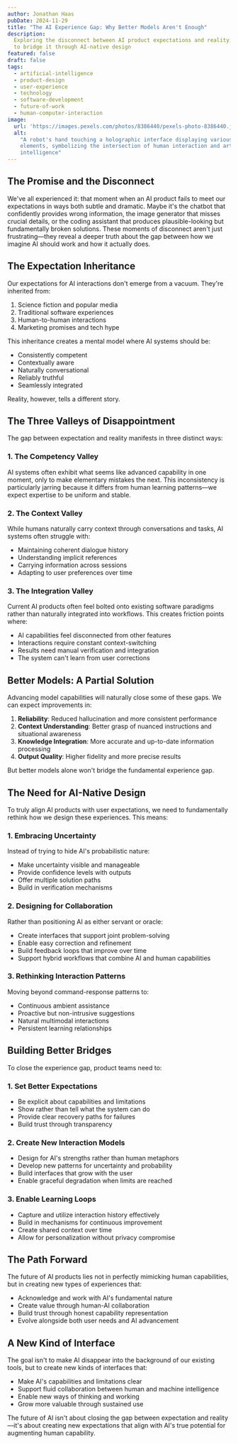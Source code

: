 ```yaml
---
author: Jonathan Haas
pubDate: 2024-11-29
title: "The AI Experience Gap: Why Better Models Aren't Enough"
description:
  Exploring the disconnect between AI product expectations and reality, and how
  to bridge it through AI-native design
featured: false
draft: false
tags:
  - artificial-intelligence
  - product-design
  - user-experience
  - technology
  - software-development
  - future-of-work
  - human-computer-interaction
image:
  url: 'https://images.pexels.com/photos/8386440/pexels-photo-8386440.jpeg?auto=compress&cs=tinysrgb&w=1260&h=750&dpr=2'
  alt:
    "A robot's hand touching a holographic interface displaying various digital
    elements, symbolizing the intersection of human interaction and artificial
    intelligence"
---
```


## The Promise and the Disconnect

We've all experienced it: that moment when an AI product fails to meet our
expectations in ways both subtle and dramatic. Maybe it's the chatbot that
confidently provides wrong information, the image generator that misses crucial
details, or the coding assistant that produces plausible-looking but
fundamentally broken solutions. These moments of disconnect aren't just
frustrating—they reveal a deeper truth about the gap between how we imagine AI
should work and how it actually does.

## The Expectation Inheritance

Our expectations for AI interactions don't emerge from a vacuum. They're
inherited from:

1. Science fiction and popular media
2. Traditional software experiences
3. Human-to-human interactions
4. Marketing promises and tech hype

This inheritance creates a mental model where AI systems should be:

- Consistently competent
- Contextually aware
- Naturally conversational
- Reliably truthful
- Seamlessly integrated

Reality, however, tells a different story.

## The Three Valleys of Disappointment

The gap between expectation and reality manifests in three distinct ways:

### 1. The Competency Valley

AI systems often exhibit what seems like advanced capability in one moment, only
to make elementary mistakes the next. This inconsistency is particularly jarring
because it differs from human learning patterns—we expect expertise to be
uniform and stable.

### 2. The Context Valley

While humans naturally carry context through conversations and tasks, AI systems
often struggle with:

- Maintaining coherent dialogue history
- Understanding implicit references
- Carrying information across sessions
- Adapting to user preferences over time

### 3. The Integration Valley

Current AI products often feel bolted onto existing software paradigms rather
than naturally integrated into workflows. This creates friction points where:

- AI capabilities feel disconnected from other features
- Interactions require constant context-switching
- Results need manual verification and integration
- The system can't learn from user corrections

## Better Models: A Partial Solution

Advancing model capabilities will naturally close some of these gaps. We can
expect improvements in:

1. **Reliability**: Reduced hallucination and more consistent performance
2. **Context Understanding**: Better grasp of nuanced instructions and
   situational awareness
3. **Knowledge Integration**: More accurate and up-to-date information
   processing
4. **Output Quality**: Higher fidelity and more precise results

But better models alone won't bridge the fundamental experience gap.

## The Need for AI-Native Design

To truly align AI products with user expectations, we need to fundamentally
rethink how we design these experiences. This means:

### 1. Embracing Uncertainty

Instead of trying to hide AI's probabilistic nature:

- Make uncertainty visible and manageable
- Provide confidence levels with outputs
- Offer multiple solution paths
- Build in verification mechanisms

### 2. Designing for Collaboration

Rather than positioning AI as either servant or oracle:

- Create interfaces that support joint problem-solving
- Enable easy correction and refinement
- Build feedback loops that improve over time
- Support hybrid workflows that combine AI and human capabilities

### 3. Rethinking Interaction Patterns

Moving beyond command-response patterns to:

- Continuous ambient assistance
- Proactive but non-intrusive suggestions
- Natural multimodal interactions
- Persistent learning relationships

## Building Better Bridges

To close the experience gap, product teams need to:

### 1. Set Better Expectations

- Be explicit about capabilities and limitations
- Show rather than tell what the system can do
- Provide clear recovery paths for failures
- Build trust through transparency

### 2. Create New Interaction Models

- Design for AI's strengths rather than human metaphors
- Develop new patterns for uncertainty and probability
- Build interfaces that grow with the user
- Enable graceful degradation when limits are reached

### 3. Enable Learning Loops

- Capture and utilize interaction history effectively
- Build in mechanisms for continuous improvement
- Create shared context over time
- Allow for personalization without privacy compromise

## The Path Forward

The future of AI products lies not in perfectly mimicking human capabilities,
but in creating new types of experiences that:

- Acknowledge and work with AI's fundamental nature
- Create value through human-AI collaboration
- Build trust through honest capability representation
- Evolve alongside both user needs and AI advancement

## A New Kind of Interface

The goal isn't to make AI disappear into the background of our existing tools,
but to create new kinds of interfaces that:

- Make AI's capabilities and limitations clear
- Support fluid collaboration between human and machine intelligence
- Enable new ways of thinking and working
- Grow more valuable through sustained use

The future of AI isn't about closing the gap between expectation and
reality—it's about creating new expectations that align with AI's true potential
for augmenting human capability.
